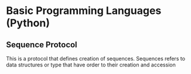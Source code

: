 # Basic Programming Languages (Python)

## Sequence Protocol
 This is a protocol that defines creation of sequences. Sequences refers to data structures or type that have order to their creation and accession
